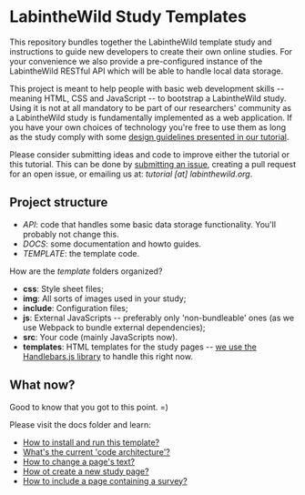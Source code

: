 # LabintheWild Study Templates

This repository bundles together the LabintheWild template study and instructions to guide new developers to create their own online studies. For your convenience we also provide a pre-configured instance of the LabintheWild RESTful API which will be able to handle local data storage.

This project is meant to help people with basic web development skills -- meaning HTML, CSS and JavaScript -- to bootstrap a LabintheWild study. Using it is not at all mandatory to be part of our researchers' community as a LabintheWild study is fundamentally implemented as a web application. If you have your own choices of technology you're free to use them as long as the study comply with some [design guidelines presented in our tutorial](http://tutorial.labinthewild.org). 

Please consider submitting ideas and code to improve either the tutorial or this tutorial. This can be done by [submitting an issue](https://bitbucket.org/LITW-core/litw-template-package/issues), creating a pull request for an open issue, or emailing us at: *tutorial [at] labinthewild.org*.


## Project structure

  * *API*: code that handles some basic data storage functionality. You'll probably not change this.
  * *DOCS*: some documentation and howto guides.
  * *TEMPLATE*: the template code.
  
How are the *template* folders organized?

  * **css**: Style sheet files;
  * **img**: All sorts of images used in your study;
  * **include**: Configuration files;
  * **js**: External JavaScripts -- preferably only 'non-bundleable' ones (as we use Webpack to bundle external dependencies);
  * **src**: Your code (mainly JavaScripts now).
  * **templates**: HTML templates for the study pages -- [we use the Handlebars.js library](http://handlebarsjs.com/) to handle this right now.


## What now?

Good to know that you got to this point. =)

Please visit the docs folder and learn:

  * [How to install and run this template?](docs/1-Installation.md)
  * [What's the current 'code architecture'?](docs/2-CodeExecutionOverview.md)
  * [How to change a page's text?](docs/3-ChangePageText.md)
  * [How ot create a new study page?](docs/4-AddNewPage.md)
  * [How to include a page containing a survey?](docs/5-CreateSurvey.md)